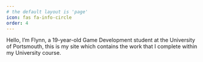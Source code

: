 ```yaml
---
# the default layout is 'page'
icon: fas fa-info-circle
order: 4
---
```


Hello, I’m Flynn, a 19-year-old Game Development student at the University of Portsmouth, this is my site which contains the work that I complete within my University course.


